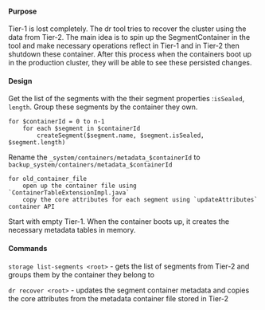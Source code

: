 #### Purpose

Tier-1 is lost completely. The dr tool tries to recover the cluster using the data from Tier-2. 
The main idea is to spin up the SegmentContainer in the tool and make necessary operations reflect in Tier-1 and in Tier-2 then shutdown these container.
After this process when the containers boot up in the production cluster, they will be able to see these persisted changes. 

#### Design
Get the list of the segments with the their segment properties :`isSealed`, `length`.
Group these segments by the container they own.
```
for $containerId = 0 to n-1
    for each $segment in $containerId
        createSegment($segment.name, $segment.isSealed, $segment.length) 
```    
Rename the `_system/containers/metadata_$containerId` to `backup_system/containers/metadata_$containerId` 
```
for old_container_file
    open up the container file using `ContainerTableExtensionImpl.java`
    copy the core attributes for each segment using `updateAttributes` container API 
```    
Start with empty Tier-1. When the container boots up, it creates the necessary metadata tables in memory.

#### Commands

`storage list-segments <root>` - gets the list of segments from Tier-2 and groups them by the container they belong to 

`dr recover <root>`  - updates the segment container metadata and copies the core attributes from the metadata container file stored in Tier-2 